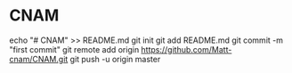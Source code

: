 # CNAM
echo "# CNAM" >> README.md
git init
git add README.md
git commit -m "first commit"
git remote add origin https://github.com/Matt-cnam/CNAM.git
git push -u origin master
